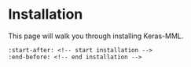 # Installation

This page will walk you through installing Keras-MML.

```{include} ../../../README.md
:start-after: <!-- start installation -->
:end-before: <!-- end installation -->
```
